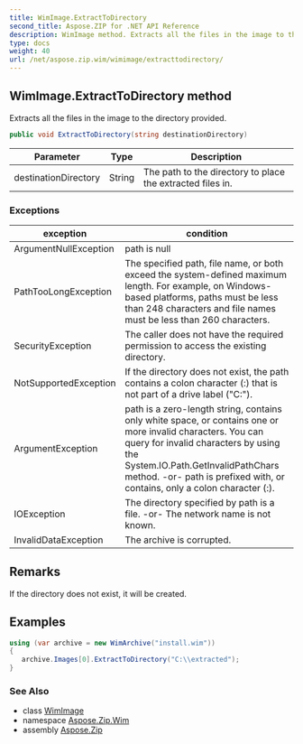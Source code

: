 ```yaml
---
title: WimImage.ExtractToDirectory
second_title: Aspose.ZIP for .NET API Reference
description: WimImage method. Extracts all the files in the image to the directory provided
type: docs
weight: 40
url: /net/aspose.zip.wim/wimimage/extracttodirectory/
---
```

## WimImage.ExtractToDirectory method

Extracts all the files in the image to the directory provided.

```csharp
public void ExtractToDirectory(string destinationDirectory)
```

| Parameter | Type | Description |
| --- | --- | --- |
| destinationDirectory | String | The path to the directory to place the extracted files in. |

### Exceptions

| exception | condition |
| --- | --- |
| ArgumentNullException | path is null |
| PathTooLongException | The specified path, file name, or both exceed the system-defined maximum length. For example, on Windows-based platforms, paths must be less than 248 characters and file names must be less than 260 characters. |
| SecurityException | The caller does not have the required permission to access the existing directory. |
| NotSupportedException | If the directory does not exist, the path contains a colon character (:) that is not part of a drive label ("C:\"). |
| ArgumentException | path is a zero-length string, contains only white space, or contains one or more invalid characters. You can query for invalid characters by using the System.IO.Path.GetInvalidPathChars method. -or- path is prefixed with, or contains, only a colon character (:). |
| IOException | The directory specified by path is a file. -or- The network name is not known. |
| InvalidDataException | The archive is corrupted. |

## Remarks

If the directory does not exist, it will be created.

## Examples

```csharp
using (var archive = new WimArchive("install.wim")) 
{ 
   archive.Images[0].ExtractToDirectory("C:\\extracted");
}
```

### See Also

* class [WimImage](../)
* namespace [Aspose.Zip.Wim](../../wimimage/)
* assembly [Aspose.Zip](../../../)


